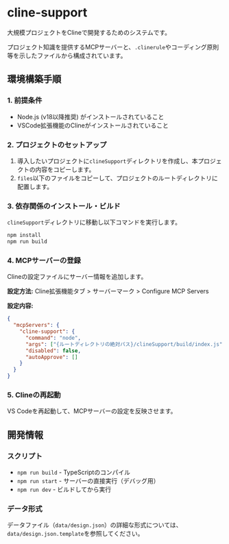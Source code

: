 # cline-support

大規模プロジェクトをClineで開発するためのシステムです。

プロジェクト知識を提供するMCPサーバーと、`.clinerule`やコーディング原則等を示したファイルから構成されています。

## 環境構築手順

### 1. 前提条件

- Node.js (v18以降推奨) がインストールされていること
- VSCode拡張機能のClineがインストールされていること

### 2. プロジェクトのセットアップ

1. 導入したいプロジェクトに`clineSupport`ディレクトリを作成し、本プロジェクトの内容をコピーします。
2. `files`以下のファイルをコピーして、プロジェクトのルートディレクトリに配置します。

### 3. 依存関係のインストール・ビルド

`clineSupport`ディレクトリに移動し以下コマンドを実行します。

```bash
npm install
npm run build
```

### 4. MCPサーバーの登録

Clineの設定ファイルにサーバー情報を追加します。

**設定方法:**
Cline拡張機能タブ > サーバーマーク > Configure MCP Servers

**設定内容:**
```json
{
  "mcpServers": {
    "cline-support": {
      "command": "node",
      "args": ["{ルートディレクトリの絶対パス}/clineSupport/build/index.js"],
      "disabled": false,
      "autoApprove": []
    }
  }
}
```

### 5. Clineの再起動

VS Codeを再起動して、MCPサーバーの設定を反映させます。

## 開発情報

### スクリプト

- `npm run build` - TypeScriptのコンパイル
- `npm run start` - サーバーの直接実行（デバッグ用）
- `npm run dev` - ビルドしてから実行

### データ形式

データファイル（`data/design.json`）の詳細な形式については、`data/design.json.template`を参照してください。
